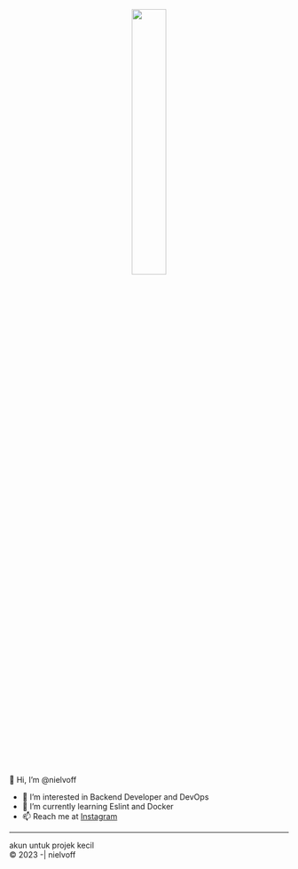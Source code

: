 <div align="center">
  <img src="https://github-readme-stats.vercel.app/api/top-langs/?username=nielvoff&layout=compact&theme=discord_old_blurple" width="35%" style="border: none;">
</div>

👋 Hi, I’m @nielvoff
- 👀 I’m interested in Backend Developer and DevOps
- 🌱 I’m currently learning Eslint and Docker
- 📫 Reach me at <a href="https://instagram.com/syhl.crz">Instagram</a>

<hr>
akun untuk projek kecil <br>
&copy 2023 -| nielvoff
